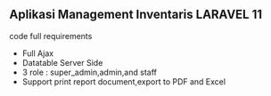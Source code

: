 ## Aplikasi Management Inventaris LARAVEL 11

code full requirements


- Full Ajax
- Datatable Server Side
- 3 role : super_admin,admin,and staff
- Support print report document,export to PDF and Excel
